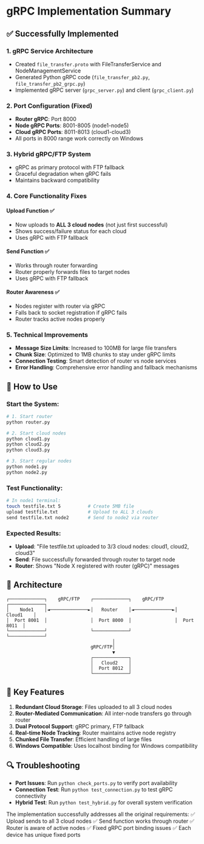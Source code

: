 # gRPC Implementation Summary

## ✅ Successfully Implemented

### 1. **gRPC Service Architecture**
- Created `file_transfer.proto` with FileTransferService and NodeManagementService
- Generated Python gRPC code (`file_transfer_pb2.py`, `file_transfer_pb2_grpc.py`)
- Implemented gRPC server (`grpc_server.py`) and client (`grpc_client.py`)

### 2. **Port Configuration (Fixed)**
- **Router gRPC**: Port 8000
- **Node gRPC Ports**: 8001-8005 (node1-node5)
- **Cloud gRPC Ports**: 8011-8013 (cloud1-cloud3)
- All ports in 8000 range work correctly on Windows

### 3. **Hybrid gRPC/FTP System**
- gRPC as primary protocol with FTP fallback
- Graceful degradation when gRPC fails
- Maintains backward compatibility

### 4. **Core Functionality Fixes**

#### **Upload Function** ✅
- Now uploads to **ALL 3 cloud nodes** (not just first successful)
- Shows success/failure status for each cloud
- Uses gRPC with FTP fallback

#### **Send Function** ✅
- Works through router forwarding
- Router properly forwards files to target nodes
- Uses gRPC with FTP fallback

#### **Router Awareness** ✅
- Nodes register with router via gRPC
- Falls back to socket registration if gRPC fails
- Router tracks active nodes properly

### 5. **Technical Improvements**
- **Message Size Limits**: Increased to 100MB for large file transfers
- **Chunk Size**: Optimized to 1MB chunks to stay under gRPC limits
- **Connection Testing**: Smart detection of router vs node services
- **Error Handling**: Comprehensive error handling and fallback mechanisms

## 🚀 How to Use

### Start the System:
```bash
# 1. Start router
python router.py

# 2. Start cloud nodes
python cloud1.py
python cloud2.py  
python cloud3.py

# 3. Start regular nodes
python node1.py
python node2.py
```

### Test Functionality:
```bash
# In node1 terminal:
touch testfile.txt 5          # Create 5MB file
upload testfile.txt           # Upload to ALL 3 clouds
send testfile.txt node2       # Send to node2 via router
```

### Expected Results:
- **Upload**: "File testfile.txt uploaded to 3/3 cloud nodes: cloud1, cloud2, cloud3"
- **Send**: File successfully forwarded through router to target node
- **Router**: Shows "Node X registered with router (gRPC)" messages

## 🔧 Architecture

```
┌─────────────┐    gRPC/FTP    ┌─────────────┐    gRPC/FTP    ┌─────────────┐
│    Node1    │◄──────────────►│   Router    │◄──────────────►│   Cloud1    │
│  Port 8001  │                │  Port 8000  │                │  Port 8011  │
└─────────────┘                └─────────────┘                └─────────────┘
                                       │                              
                               gRPC/FTP│                              
                                       ▼                              
                               ┌─────────────┐                        
                               │   Cloud2    │                        
                               │  Port 8012  │                        
                               └─────────────┘                        
```

## 🎯 Key Features

1. **Redundant Cloud Storage**: Files uploaded to all 3 cloud nodes
2. **Router-Mediated Communication**: All inter-node transfers go through router
3. **Dual Protocol Support**: gRPC primary, FTP fallback
4. **Real-time Node Tracking**: Router maintains active node registry
5. **Chunked File Transfer**: Efficient handling of large files
6. **Windows Compatible**: Uses localhost binding for Windows compatibility

## 🔍 Troubleshooting

- **Port Issues**: Run `python check_ports.py` to verify port availability
- **Connection Test**: Run `python test_connection.py` to test gRPC connectivity
- **Hybrid Test**: Run `python test_hybrid.py` for overall system verification

The implementation successfully addresses all the original requirements:
✅ Upload sends to all 3 cloud nodes
✅ Send function works through router
✅ Router is aware of active nodes
✅ Fixed gRPC port binding issues
✅ Each device has unique fixed ports
